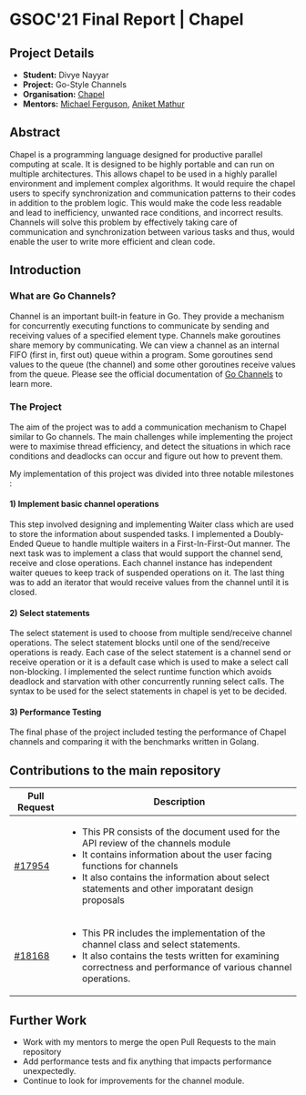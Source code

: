 # GSOC'21 Final Report | Chapel
## Project Details

* **Student:** Divye Nayyar
* **Project:** Go-Style Channels
* **Organisation:** [Chapel](https://chapel-lang.org/)
* **Mentors:** [Michael Ferguson](https://github.com/mppf), [Aniket Mathur](https://github.com/Aniket21mathur)

## Abstract
Chapel is a programming language designed for productive parallel computing at scale. It is designed to be highly portable and can run on multiple architectures. This allows chapel to be used in a highly parallel environment and implement complex algorithms. It would require the chapel users to specify synchronization and communication patterns to their codes in addition to the problem logic. This would make the code less readable and lead to inefficiency, unwanted race conditions, and incorrect results. Channels will solve this problem by effectively taking care of communication and synchronization between various tasks and thus, would enable the user to write more efficient and clean code.

## Introduction
### What are Go Channels?
Channel is an important built-in feature in Go. They provide a mechanism for concurrently executing functions to communicate by sending and receiving values of a specified element type.  Channels make goroutines share memory by communicating. We can view a channel as an internal FIFO (first in, first out) queue within a program. Some goroutines send values to the queue (the channel) and some other goroutines receive values from the queue. Please see the official documentation of [Go Channels](https://gobyexample.com/channels) to learn more.

### The Project
The aim of the project was to add a communication mechanism to Chapel similar to Go channels. The main challenges while implementing the project were to maximise thread efficiency, and detect the situations in which race conditions and deadlocks can occur and figure out how to prevent them. 

My implementation of this project was divided into three notable milestones :

#### 1) Implement basic channel operations
This step involved designing and implementing Waiter class which are used to store the information about suspended tasks. I implemented a Doubly-Ended Queue to handle multiple waiters in a First-In-First-Out manner. The next task was to implement a class that would support the channel send, receive and close operations. Each channel instance has independent waiter queues to keep track of suspended operations on it. The last thing was to add an iterator that would receive values from the channel until it is closed.

#### 2) Select statements
The select statement is used to choose from multiple send/receive channel operations. The select statement blocks until one of the send/receive operations is ready. Each case of the select statement is a channel send or receive operation or it is a default case which is used to make a select call non-blocking. I implemented the select runtime function which avoids deadlock and starvation with other concurrently running select calls. The syntax to be used for the select statements in chapel is yet to be decided. 

#### 3) Performance Testing
The final phase of the project included testing the performance of Chapel channels and comparing it with the benchmarks written in Golang.

## Contributions to the main repository
| Pull Request | Description |
|----|----|
| [#17954](https://github.com/chapel-lang/chapel/pull/17954) | <ul> <li> This PR consists of the document used for the API review of the channels module </li> <li> It contains information about the user facing functions for channels </li> <li> It also contains the information about select statements and other imporatant design proposals </li></ul> | 
| [#18168](https://github.com/chapel-lang/chapel/pull/18168) | <ul><li> This PR includes the implementation of the channel class and select statements. </li> <li> It also contains the tests written for examining correctness and performance of various channel operations. </li></ul> |

## Further Work
* Work with my mentors to merge the open Pull Requests to the main repository
* Add performance tests and fix anything that impacts performance unexpectedly.
* Continue to look for improvements for the channel module.
